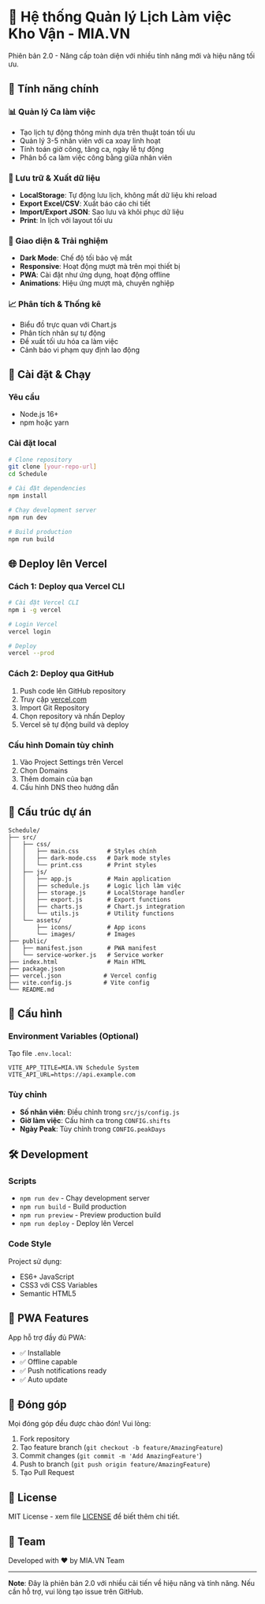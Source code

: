 # 📅 Hệ thống Quản lý Lịch Làm việc Kho Vận - MIA.VN

Phiên bản 2.0 - Nâng cấp toàn diện với nhiều tính năng mới và hiệu năng tối ưu.

## 🌟 Tính năng chính

### 📊 Quản lý Ca làm việc

- Tạo lịch tự động thông minh dựa trên thuật toán tối ưu
- Quản lý 3-5 nhân viên với ca xoay linh hoạt
- Tính toán giờ công, tăng ca, ngày lễ tự động
- Phân bổ ca làm việc công bằng giữa nhân viên

### 💾 Lưu trữ & Xuất dữ liệu

- **LocalStorage**: Tự động lưu lịch, không mất dữ liệu khi reload
- **Export Excel/CSV**: Xuất báo cáo chi tiết
- **Import/Export JSON**: Sao lưu và khôi phục dữ liệu
- **Print**: In lịch với layout tối ưu

### 🎨 Giao diện & Trải nghiệm

- **Dark Mode**: Chế độ tối bảo vệ mắt
- **Responsive**: Hoạt động mượt mà trên mọi thiết bị
- **PWA**: Cài đặt như ứng dụng, hoạt động offline
- **Animations**: Hiệu ứng mượt mà, chuyên nghiệp

### 📈 Phân tích & Thống kê

- Biểu đồ trực quan với Chart.js
- Phân tích nhân sự tự động
- Đề xuất tối ưu hóa ca làm việc
- Cảnh báo vi phạm quy định lao động

## 🚀 Cài đặt & Chạy

### Yêu cầu

- Node.js 16+
- npm hoặc yarn

### Cài đặt local

```bash
# Clone repository
git clone [your-repo-url]
cd Schedule

# Cài đặt dependencies
npm install

# Chạy development server
npm run dev

# Build production
npm run build
```

## 🌐 Deploy lên Vercel

### Cách 1: Deploy qua Vercel CLI

```bash
# Cài đặt Vercel CLI
npm i -g vercel

# Login Vercel
vercel login

# Deploy
vercel --prod
```

### Cách 2: Deploy qua GitHub

1. Push code lên GitHub repository
2. Truy cập [vercel.com](https://vercel.com)
3. Import Git Repository
4. Chọn repository và nhấn Deploy
5. Vercel sẽ tự động build và deploy

### Cấu hình Domain tùy chỉnh

1. Vào Project Settings trên Vercel
2. Chọn Domains
3. Thêm domain của bạn
4. Cấu hình DNS theo hướng dẫn

## 📁 Cấu trúc dự án

```
Schedule/
├── src/
│   ├── css/
│   │   ├── main.css        # Styles chính
│   │   ├── dark-mode.css   # Dark mode styles
│   │   └── print.css       # Print styles
│   ├── js/
│   │   ├── app.js          # Main application
│   │   ├── schedule.js     # Logic lịch làm việc
│   │   ├── storage.js      # LocalStorage handler
│   │   ├── export.js       # Export functions
│   │   ├── charts.js       # Chart.js integration
│   │   └── utils.js        # Utility functions
│   └── assets/
│       ├── icons/          # App icons
│       └── images/         # Images
├── public/
│   ├── manifest.json       # PWA manifest
│   └── service-worker.js   # Service worker
├── index.html              # Main HTML
├── package.json
├── vercel.json            # Vercel config
├── vite.config.js         # Vite config
└── README.md
```

## 🔧 Cấu hình

### Environment Variables (Optional)

Tạo file `.env.local`:

```env
VITE_APP_TITLE=MIA.VN Schedule System
VITE_API_URL=https://api.example.com
```

### Tùy chỉnh

- **Số nhân viên**: Điều chỉnh trong `src/js/config.js`
- **Giờ làm việc**: Cấu hình ca trong `CONFIG.shifts`
- **Ngày Peak**: Tùy chỉnh trong `CONFIG.peakDays`

## 🛠️ Development

### Scripts

- `npm run dev` - Chạy development server
- `npm run build` - Build production
- `npm run preview` - Preview production build
- `npm run deploy` - Deploy lên Vercel

### Code Style

Project sử dụng:

- ES6+ JavaScript
- CSS3 với CSS Variables
- Semantic HTML5

## 📱 PWA Features

App hỗ trợ đầy đủ PWA:

- ✅ Installable
- ✅ Offline capable
- ✅ Push notifications ready
- ✅ Auto update

## 🤝 Đóng góp

Mọi đóng góp đều được chào đón! Vui lòng:

1. Fork repository
2. Tạo feature branch (`git checkout -b feature/AmazingFeature`)
3. Commit changes (`git commit -m 'Add AmazingFeature'`)
4. Push to branch (`git push origin feature/AmazingFeature`)
5. Tạo Pull Request

## 📄 License

MIT License - xem file [LICENSE](LICENSE) để biết thêm chi tiết.

## 👥 Team

Developed with ❤️ by MIA.VN Team

---

**Note**: Đây là phiên bản 2.0 với nhiều cải tiến về hiệu năng và tính năng. Nếu cần hỗ trợ, vui lòng tạo issue trên GitHub.

